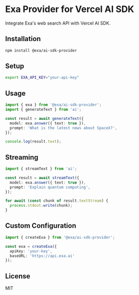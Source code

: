 # Exa Provider for Vercel AI SDK

Integrate Exa's web search API with Vercel AI SDK.

## Installation

```bash
npm install @exa/ai-sdk-provider
```

## Setup

```bash
export EXA_API_KEY="your-api-key"
```

## Usage

```typescript
import { exa } from '@exa/ai-sdk-provider';
import { generateText } from 'ai';

const result = await generateText({
  model: exa.answer({ text: true }),
  prompt: 'What is the latest news about SpaceX?',
});

console.log(result.text);
```

## Streaming

```typescript
import { streamText } from 'ai';

const result = await streamText({
  model: exa.answer({ text: true }),
  prompt: 'Explain quantum computing',
});

for await (const chunk of result.textStream) {
  process.stdout.write(chunk);
}
```

## Custom Configuration

```typescript
import { createExa } from '@exa/ai-sdk-provider';

const exa = createExa({
  apiKey: 'your-key',
  baseURL: 'https://api.exa.ai'
});
```

## License

MIT
